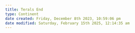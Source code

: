 ```yaml
---
title: Terals End
type: Continent
date created: Friday, December 8th 2023, 10:59:06 pm
date modified: Saturday, February 15th 2025, 12:14:35 am
---
```


